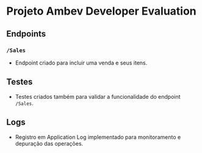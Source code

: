 # Projeto Ambev Developer Evaluation

## Endpoints

### `/Sales`
- Endpoint criado para incluir uma venda e seus itens.

## Testes

- Testes criados também para validar a funcionalidade do endpoint `/Sales`.

## Logs

- Registro em Application Log implementado para monitoramento e depuração das operações.
